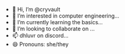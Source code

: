 - 👋 Hi, I’m @cryvault
- 👀 I’m interested in computer engineering...
- 🌱 I’m currently learning the basics...
- 💞️ I’m looking to collaborate on ...
- 📫 dhluvr on discord...
- 😄 Pronouns: she/they

<!---
cryvault/cryvault is a ✨ special ✨ repository because its `README.md` (this file) appears on your GitHub profile.
You can click the Preview link to take a look at your changes.
--->
